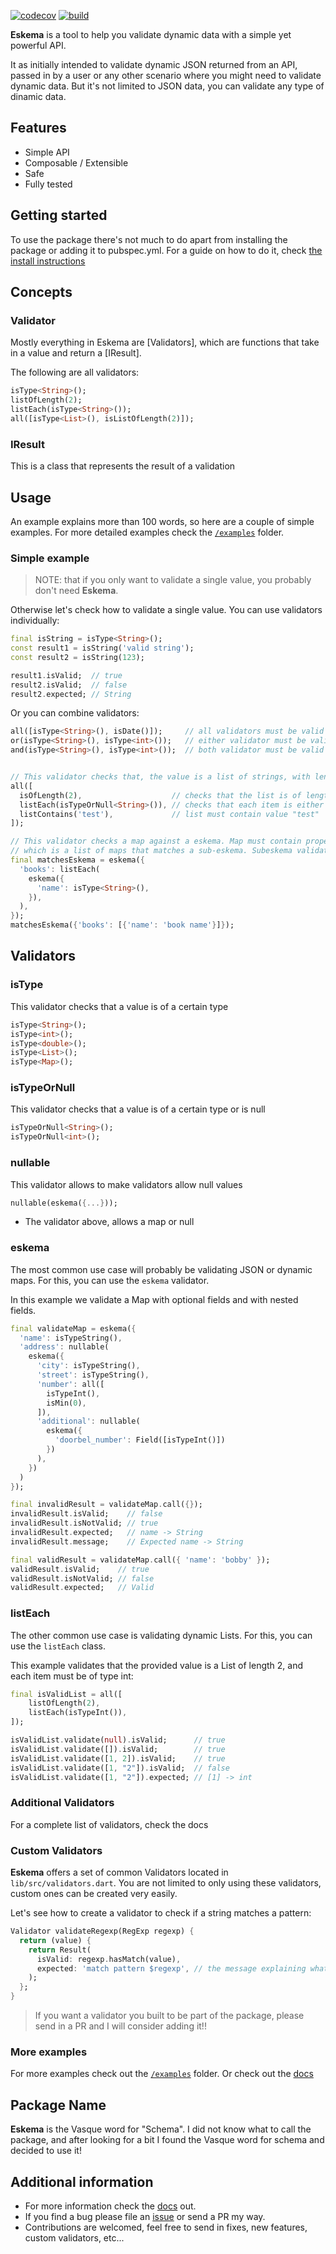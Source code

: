 [![codecov](https://codecov.io/gh/nombrekeff/eskema/branch/main/graph/badge.svg?token=ZF22N0G09J)](https://codecov.io/gh/nombrekeff/eskema) [![build](https://github.com/nombrekeff/eskema/actions/workflows/test_main.yml/badge.svg?branch=main)](https://github.com/nombrekeff/eskema/actions/workflows/test_main.yml)

**Eskema** is a tool to help you validate dynamic data with a simple yet powerful API. 

It as initially intended to validate dynamic JSON returned from an API, passed in by a user or any other scenario where you might need to validate dynamic data. But it's not limited to JSON data, you can validate any type of dinamic data.

## Features
* Simple API
* Composable / Extensible
* Safe
* Fully tested

## Getting started
To use the package there's not much to do apart from installing the package or adding it to pubspec.yml. For a guide on how to do it, check [the install instructions](https://pub.dev/packages/eskema/install)

## Concepts
### Validator
Mostly everything in Eskema are [Validators], which are functions that take in a value and return a [IResult].

The following are all validators:
```dart
isType<String>();
listOfLength(2);
listEach(isType<String>());
all([isType<List>(), isListOfLength(2)]);
```

### IResult
This is a class that represents the result of a validation


## Usage
An example explains more than 100 words, so here are a couple of simple examples.
For more detailed examples check the [`/examples`](./example) folder.

### Simple example
> NOTE: that if you only want to validate a single value, you probably don't need **Eskema**.

Otherwise let's check how to validate a single value. You can use validators individually:
```dart
final isString = isType<String>();
const result1 = isString('valid string');
const result2 = isString(123);

result1.isValid;  // true
result2.isValid;  // false
result2.expected; // String
```


Or you can combine validators: 
```dart
all([isType<String>(), isDate()]);     // all validators must be valid
or(isType<String>(), isType<int>());   // either validator must be valid
and(isType<String>(), isType<int>());  // both validator must be valid


// This validator checks that, the value is a list of strings, with length 2, and contains item "test"
all([
  isOfLength(2),                    // checks that the list is of length 2
  listEach(isTypeOrNull<String>()), // checks that each item is either string or null
  listContains('test'),             // list must contain value "test"
]);

// This validator checks a map against a eskema. Map must contain property 'books', 
// which is a list of maps that matches a sub-eskema. Subeskema validates that the map has a name which is a string
final matchesEskema = eskema({
  'books': listEach(
    eskema({
      'name': isType<String>(),
    }),
  ),
});
matchesEskema({'books': [{'name': 'book name'}]});
```

## Validators

### isType<T>
This validator checks that a value is of a certain type
```dart
isType<String>();
isType<int>();
isType<double>();
isType<List>();
isType<Map>();
```

### isTypeOrNull<T>
This validator checks that a value is of a certain type or is null
```dart
isTypeOrNull<String>();
isTypeOrNull<int>();
```

### nullable
This validator allows to make validators allow null values
```dart
nullable(eskema({...}));
```
* The validator above, allows a map or null

### eskema
The most common use case will probably be validating JSON or dynamic maps. For this, you can use the `eskema` validator.

In this example we validate a Map with optional fields and with nested fields.
```dart
final validateMap = eskema({
  'name': isTypeString(),
  'address': nullable(
    eskema({
      'city': isTypeString(),
      'street': isTypeString(),
      'number': all([
        isTypeInt(),
        isMin(0),
      ]),
      'additional': nullable(
        eskema({
          'doorbel_number': Field([isTypeInt()])
        })
      ),
    })
  )
});

final invalidResult = validateMap.call({});
invalidResult.isValid;    // false
invalidResult.isNotValid; // true
invalidResult.expected;   // name -> String
invalidResult.message;    // Expected name -> String

final validResult = validateMap.call({ 'name': 'bobby' });
validResult.isValid;    // true
validResult.isNotValid; // false
validResult.expected;   // Valid
```

### listEach
The other common use case is validating dynamic Lists. For this, you can use the `listEach` class.

This example validates that the provided value is a List of length 2, and each item must be of type int:
```dart
final isValidList = all([
    listOfLength(2),
    listEach(isTypeInt()),
]);

isValidList.validate(null).isValid;      // true
isValidList.validate([]).isValid;        // true
isValidList.validate([1, 2]).isValid;    // true
isValidList.validate([1, "2"]).isValid;  // false
isValidList.validate([1, "2"]).expected; // [1] -> int
```



### Additional Validators
For a complete list of validators, check the docs

### Custom Validators
**Eskema** offers a set of common Validators located in `lib/src/validators.dart`. You are not limited to only using these validators, custom ones can be created very easily. 

Let's see how to create a validator to check if a string matches a pattern:

```dart
Validator validateRegexp(RegExp regexp) {
  return (value) {
    return Result(
      isValid: regexp.hasMatch(value),  
      expected: 'match pattern $regexp', // the message explaining what this validator expected
    );
  };
}
```

> If you want a validator you built to be part of the package, please send in a PR and I will consider adding it!!

### More examples
For more examples check out the [`/examples`]() folder. Or check out the [docs]()

## Package Name
**Eskema** is the Vasque word for "Schema". I did not know what to call the package, and after looking for a bit I found the Vasque word for schema and decided to use it!

## Additional information

* For more information check the [docs]() out. 
* If you find a bug please file an [issue]() or send a PR my way.
* Contributions are welcomed, feel free to send in fixes, new features, custom validators, etc...

